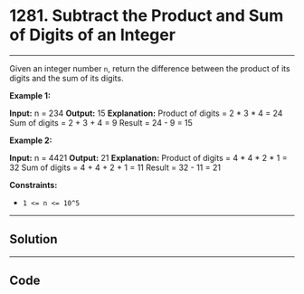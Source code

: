 # 1281. Subtract the Product and Sum of Digits of an Integer

---

Given an integer number `n`, return the difference between the product of its digits and the sum of its digits. 

 

**Example 1:**


**Input:** n = 234
**Output:** 15 
**Explanation:** 
Product of digits = 2 * 3 * 4 = 24 
Sum of digits = 2 + 3 + 4 = 9 
Result = 24 - 9 = 15


**Example 2:**


**Input:** n = 4421
**Output:** 21
**Explanation:** Product of digits = 4 * 4 * 2 * 1 = 32 
Sum of digits = 4 + 4 + 2 + 1 = 11 
Result = 32 - 11 = 21


 

**Constraints:**

  * `1 <= n <= 10^5`

---

## Solution



---

## Code
```python


```